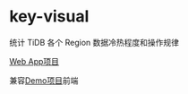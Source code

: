 # key-visual

统计 TiDB 各个 Region 数据冷热程度和操作规律

[Web App项目](https://github.com/hundundm/key-visual-web)

兼容[Demo项目](https://github.com/siddontang/keyvisual)前端
